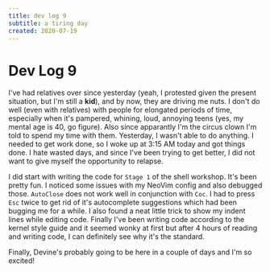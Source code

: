 ```yaml
---
title: dev log 9
subtitle: a tiring day
created: 2020-07-19
---
```

# Dev Log 9

I've had relatives over since yesterday (yeah, I protested given the present
situation, but I'm still a **kid**), and by now, they are driving me nuts. I
don't do well (even with relatives) with people for elongated periods of time,
especially when it's pampered, whining, loud, annoying teens (yes, my mental
age is 40, go figure). Also since apparantly I'm the circus clown I'm told to
spend my time with them. Yesterday, I wasn't able to do anything. I needed to
get work done, so I woke up at 3:15 AM today and got things done. I hate wasted
days, and since I've been trying to get better, I did not want to give myself
the opportunity to relapse.

I did start with writing the code for `Stage 1` of the shell workshop. It's
been pretty fun. I noticed some issues with my NeoVim config and also debugged
those. `AutoClose` does not work well in conjunction with `Coc`. I had to press
`Esc` twice to get rid of it's autocomplete suggestions which had been bugging
me for a while. I also found a neat little trick to show my indent lines while
editing code. Finally I've been writing code according to the kernel style
guide and it seemed wonky at first but after 4 hours of reading and writing
code, I can definitely see why it's the standard.

Finally, Devine's probably going to be here in a couple of days and I'm so
excited!
